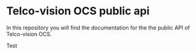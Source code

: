 # Telco-vision OCS public api

In this repository you will find the documentation for the the public API of Telco-vision OCS.

Test
